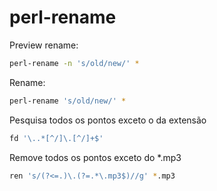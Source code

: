 # perl-rename

Preview rename:

```bash
perl-rename -n 's/old/new/' *
```

Rename:

```bash
perl-rename 's/old/new/' *
```

Pesquisa todos os pontos exceto o da extensão

```bash
fd '\..*[^/]\.[^/]+$'
```

Remove todos os pontos exceto do *.mp3

```bash
ren 's/(?<=.)\.(?=.*\.mp3$)//g' *.mp3
```
